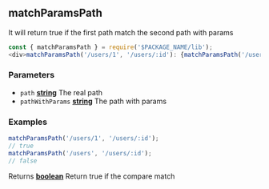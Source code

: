 <!-- Generated by documentation.js. Update this documentation by updating the source code. -->

## matchParamsPath

It will return true if the first path match the second path with params

```js
const { matchParamsPath } = require('$PACKAGE_NAME/lib');
<div>matchParamsPath('/users/1', '/users/:id'): {matchParamsPath('/users/1', '/users/:id').toString()}</div>;
```

### Parameters

-   `path` **[string][1]** The real path
-   `pathWithParams` **[string][1]** The path with params

### Examples

```javascript
matchParamsPath('/users/1', '/users/:id');
// true
matchParamsPath('/users', '/users/:id');
// false
```

Returns **[boolean][2]** Return true if the compare match

[1]: https://developer.mozilla.org/docs/Web/JavaScript/Reference/Global_Objects/String

[2]: https://developer.mozilla.org/docs/Web/JavaScript/Reference/Global_Objects/Boolean
